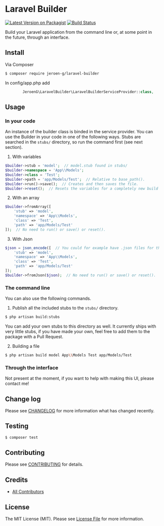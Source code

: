 # Laravel Builder

[![Latest Version on Packagist][ico-version]][link-packagist]
[![Build Status][ico-travis]][link-travis]


Build your Laravel application from the command line or, at some point in the future, through an interface.

## Install

Via Composer

``` bash
$ composer require jeroen-g/laravel-builder
```

In config/app.php add

``` php
        JeroenG\LaravelBuilder\LaravelBuilderServiceProvider::class,
```

## Usage

### In your code

An instance of the builder class is binded in the service provider. You can use the Builder in your code in one of the following ways.
Stubs are searched in the `stubs/` directory, so run the command first (see next section).

1. With variables
``` php
$builder->stub = 'model';  // model.stub found in stubs/
$builder->namespace = 'App\\Models';
$builder->class = 'Test';
$builder->path = 'app/Models/Test';  // Relative to base_path().
$builder->run()->save();  // Creates and then saves the file.
$builder->reset();  // Resets the variables for a completely new build process.
```

2. With an array
``` php
$builder->fromArray([
    'stub' => 'model',
    'namespace' => 'App\\Models',
    'class' => 'Test',
    'path' => 'app/Models/Test'
]);  // No need to run() or save() or reset().
```

3. With Json
``` php
$json = json_encode([  // You could for example have .json files for this.
    'stub' => 'model',
    'namespace' => 'App\\Models',
    'class' => 'Test',
    'path' => 'app/Models/Test'
]);
$builder->fromJson($json);  // No need to run() or save() or reset().
```

### The command line

You can also use the following commands.

1. Publish all the included stubs to the `stubs/` directory.
``` bash
$ php artisan build:stubs
```
You can add your own stubs to this directory as well.
It currently ships with very little stubs, if you have made your own, feel free to add them to the package with a Pull Request.

2. Building a file
``` bash
$ php artisan build model App\\Models Test app/Models/Test
```

### Through the interface

Not present at the moment, if you want to help with making this UI, please contact me!

## Change log

Please see [CHANGELOG](CHANGELOG.md) for more information what has changed recently.

## Testing

``` bash
$ composer test
```

## Contributing

Please see [CONTRIBUTING](CONTRIBUTING.md) for details.


## Credits

- [All Contributors][link-contributors]

## License

The MIT License (MIT). Please see [License File](LICENSE.md) for more information.

[ico-version]: https://img.shields.io/packagist/v/jeroen-g/laravel-builder.svg?style=flat-square
[ico-travis]: https://img.shields.io/travis/Jeroen-G/laravel-builder/master.svg?style=flat-square

[link-packagist]: https://packagist.org/packages/jeroen-g/laravel-builder
[link-travis]: https://travis-ci.org/Jeroen-G/laravel-builder
[link-contributors]: ../../contributors
